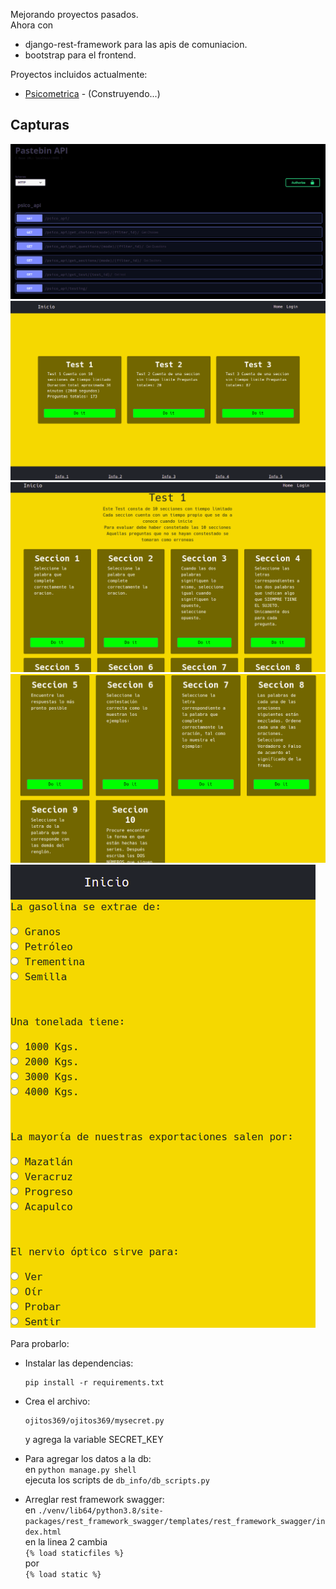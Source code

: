 Mejorando proyectos pasados.  
Ahora con
- django-rest-framework para las apis de comuniacion.  
- bootstrap para el frontend.  



Proyectos incluidos actualmente:
- [Psicometrica](https://github.com/Ojitos369/psicometria) - (Construyendo...)  
  

## Capturas
![apis](./img/apis.png)
![main](./img/index.png)
![test 1](./img/test_1.png)
![test 1 2](./img/test_1_2.png)
![preguntas](./img/preguntas.png)

Para probarlo:  
- Instalar las dependencias:  
    ```
    pip install -r requirements.txt
    ```
- Crea el archivo:  
    ```
    ojitos369/ojitos369/mysecret.py
    ```
    y agrega la variable SECRET_KEY  

- Para agregar los datos a la db:  
    en `python manage.py shell`  
    ejecuta los scripts de `db_info/db_scripts.py`  

- Arreglar rest framework swagger:  
    en `./venv/lib64/python3.8/site-packages/rest_framework_swagger/templates/rest_framework_swagger/index.html`  
    en la linea 2 cambia  
    `{% load staticfiles %}`  
    por  
    `{% load static %}`  